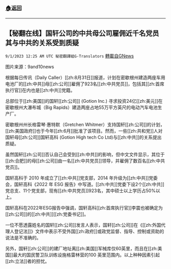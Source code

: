 ###  [:house:返回](README.md)
---


## 【秘翻在线】国轩公司的中共母公司雇佣近千名党员 其与中共的关系受到质疑
`9/1/2023 12:25 AM UTC 秘密翻譯組G-Translators` [轉載自GNews](https://gnews.org/articles/1628243)

图片来源：9and10news

根据每日传讯（Daily Caller）[[zh:8月31日]]报道，计划在密歇根州建造两座车用电池厂的[[zh:中共]]母[[zh:公司]]雇佣了923名[[zh:中共党员]]，包括其[[zh:首席执行官]]在内也是[[zh:中共]]党籍。

总部位于[[zh:美国]]的国轩[[zh:公司]] (Gotion Inc.) 寻求投资24亿[[zh:美元]]在密歇根州大瀑布城（Big Rapids）建造两座占地55万平方英尺的电动汽车电池生产厂。

密歇根州州长格雷琴·惠特默（Gretchen Whitmer）支持国轩[[zh:公司]]的计划，[[zh:美国政府]]也于今年[[zh:6月]]批准了该项目。然而，一些[[zh:共和党]]人对国轩母[[zh:公司]]国轩高科 (Gotion High tech Co Ltd)与[[zh:中共]]的关系提出质疑。

虽然国轩[[zh:公司]]否认自己会受到[[zh:中共]]的影响，但中文文件显示，其位于[[zh:合肥]]的母[[zh:公司]]由一名[[zh:中共党员]]领导，并雇佣了数百名[[zh:中共党员]]。

国轩高科于 2010 年成立了[[zh:中共]]党支部，2014 年升级为[[zh:中共]]党委会，国轩高科《2022 年 ESG 报告》中写道。[[zh:中共]]党委下设2个[[zh:中共]]党总支、11个党支部，现有[[zh:中共党员]]923名，其中硕士以上学历占50%以上。

国轩高科在2022年ESG报告中强调，国轩高科[[zh:首席执行官]]李震也被确定为[[zh:公司]]的[[zh:中共]][[zh:党委书记]]。

一位不愿透露姓名的国轩[[zh:公司]]发言人表示，国轩[[zh:公司]]在《[[zh:外国代理人登记法]]》文件中表示不受外国[[zh:政府]]或政党监督、指导、控制或资助的说法是不准确的。

另外，国轩[[zh:公司]]的建厂地址离[[zh:美国]]军械库仅60英里，而且在[[zh:美国]]最大的国民警卫队训练设施格雷林营的100 英里范围内。以上种种因素引起[[zh:立法]]者的担忧。
